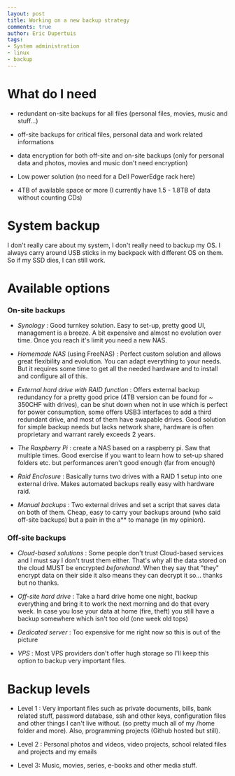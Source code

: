 ```yaml
---
layout: post
title: Working on a new backup strategy
comments: true
author: Eric Dupertuis
tags:
- System administration
- linux
- backup
---
```

# What do I need

- redundant on-site backups for all files (personal files, movies, music and stuff...)

- off-site backups for critical files, personal data and work related informations

- data encryption for both off-site and on-site backups (only for personal data and photos, movies and music don't need encryption)

- Low power solution (no need for a Dell PowerEdge rack here)

- 4TB of available space or more (I currently have 1.5 - 1.8TB of data without counting CDs)

# System backup

I don't really care about my system, I don't really need to backup my OS. I always carry around USB sticks in my backpack with different OS on them. So if my SSD dies, I can still work.

# Available options

### On-site backups

- _Synology_ : Good turnkey solution. Easy to set-up, pretty good UI, management is a breeze. A bit expensive and almost no evolution over time. Once you reach it's limit you need a new NAS.

- _Homemade NAS_ (using FreeNAS) : Perfect custom solution and allows great flexibility and evolution. You can adapt everything to your needs. But it requires some time to get all the needed hardware and to install and configure all of this.

- _External hard drive with RAID function_ : Offers external backup redundancy for a pretty good price (4TB version can be found for ~ 350CHF with drives), can be shut down when not in use which is perfect for power consumption, some offers USB3 interfaces to add a third redundant drive, and most of them have swapable drives. Good solution for simple backup needs but lacks network share, hardware is often proprietary and warrant rarely exceeds 2 years.

- _The Raspberry Pi_ : create a NAS based on a raspberry pi. Saw that multiple times. Good exercise if you want to learn how to set-up shared folders etc. but performances aren't good enough (far from enough)

- _Raid Enclosure_ : Basically turns two drives with a RAID 1 setup into one external drive. Makes automated backups really easy with hardware raid.

- _Manual backups_ : Two external drives and set a script that saves data on both of them. Cheap, easy to carry your backups around (who said off-site backups) but a pain in the a** to manage (in my opinion).

### Off-site backups

- _Cloud-based solutions_ : Some people don't trust Cloud-based services and I must say I don't trust them either. That's why all the data stored on the cloud MUST be encrypted *beforehand*. When they say that "they" encrypt data on their side it also means they can decrypt it so... thanks but no thanks.

- _Off-site hard drive_ : Take a hard drive home one night, backup everything and bring it to work the next morning and do that every week. In case you lose your data at home (fire, theft) you still have a backup somewhere which isn't too old (one week old tops)

- _Dedicated server_ : Too expensive for me right now so this is out of the picture

- _VPS_ : Most VPS providers don't offer hugh storage so I'll keep this option to backup very important files.

# Backup levels

- Level 1 : Very important files such as private documents, bills, bank related stuff, password database, ssh and other keys, configuration files and other things I can't live without. (so pretty much all of my /home folder and more). Also, programming projects (Github hosted but still).

- Level 2 : Personal photos and videos, video projects, school related files and projects and my emails

- Level 3: Music, movies, series, e-books and other media stuff.
